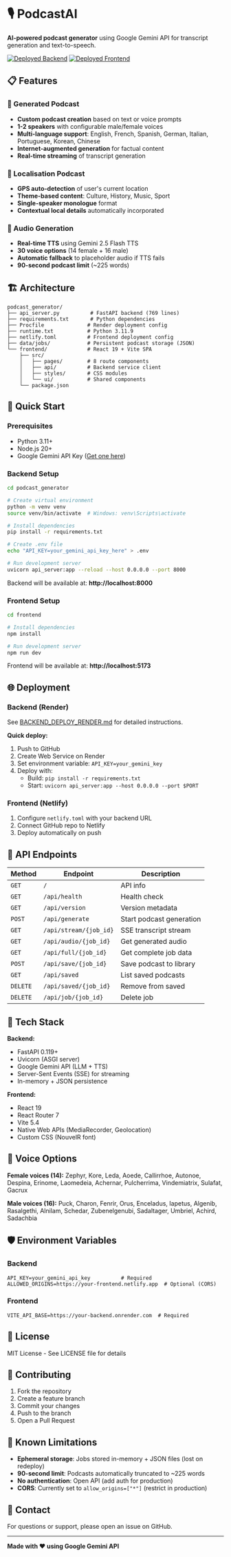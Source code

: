 # 🎙️ PodcastAI

**AI-powered podcast generator** using Google Gemini API for transcript generation and text-to-speech.

[![Deployed Backend](https://img.shields.io/badge/Backend-Render-46E3B7?style=flat-square)](https://podcastai-frh3.onrender.com)
[![Deployed Frontend](https://img.shields.io/badge/Frontend-Netlify-00C7B7?style=flat-square)](#)

## 📋 Features

### 🎯 Generated Podcast
- **Custom podcast creation** based on text or voice prompts
- **1-2 speakers** with configurable male/female voices
- **Multi-language support**: English, French, Spanish, German, Italian, Portuguese, Korean, Chinese
- **Internet-augmented generation** for factual content
- **Real-time streaming** of transcript generation

### 📍 Localisation Podcast
- **GPS auto-detection** of user's current location
- **Theme-based content**: Culture, History, Music, Sport
- **Single-speaker monologue** format
- **Contextual local details** automatically incorporated

### 🎵 Audio Generation
- **Real-time TTS** using Gemini 2.5 Flash TTS
- **30 voice options** (14 female + 16 male)
- **Automatic fallback** to placeholder audio if TTS fails
- **90-second podcast limit** (~225 words)

## 🏗️ Architecture

```
podcast_generator/
├── api_server.py          # FastAPI backend (769 lines)
├── requirements.txt       # Python dependencies
├── Procfile              # Render deployment config
├── runtime.txt           # Python 3.11.9
├── netlify.toml          # Frontend deployment config
├── data/jobs/            # Persistent podcast storage (JSON)
└── frontend/             # React 19 + Vite SPA
    ├── src/
    │   ├── pages/        # 8 route components
    │   ├── api/          # Backend service client
    │   ├── styles/       # CSS modules
    │   └── ui/           # Shared components
    └── package.json
```

## 🚀 Quick Start

### Prerequisites
- Python 3.11+
- Node.js 20+
- Google Gemini API Key ([Get one here](https://aistudio.google.com/apikey))

### Backend Setup

```bash
cd podcast_generator

# Create virtual environment
python -m venv venv
source venv/bin/activate  # Windows: venv\Scripts\activate

# Install dependencies
pip install -r requirements.txt

# Create .env file
echo "API_KEY=your_gemini_api_key_here" > .env

# Run development server
uvicorn api_server:app --reload --host 0.0.0.0 --port 8000
```

Backend will be available at: **http://localhost:8000**

### Frontend Setup

```bash
cd frontend

# Install dependencies
npm install

# Run development server
npm run dev
```

Frontend will be available at: **http://localhost:5173**

## 🌐 Deployment

### Backend (Render)
See [BACKEND_DEPLOY_RENDER.md](BACKEND_DEPLOY_RENDER.md) for detailed instructions.

**Quick deploy:**
1. Push to GitHub
2. Create Web Service on Render
3. Set environment variable: `API_KEY=your_gemini_key`
4. Deploy with:
   - Build: `pip install -r requirements.txt`
   - Start: `uvicorn api_server:app --host 0.0.0.0 --port $PORT`

### Frontend (Netlify)
1. Configure `netlify.toml` with your backend URL
2. Connect GitHub repo to Netlify
3. Deploy automatically on push

## 🔧 API Endpoints

| Method | Endpoint | Description |
|--------|----------|-------------|
| `GET` | `/` | API info |
| `GET` | `/api/health` | Health check |
| `GET` | `/api/version` | Version metadata |
| `POST` | `/api/generate` | Start podcast generation |
| `GET` | `/api/stream/{job_id}` | SSE transcript stream |
| `GET` | `/api/audio/{job_id}` | Get generated audio |
| `GET` | `/api/full/{job_id}` | Get complete job data |
| `POST` | `/api/save/{job_id}` | Save podcast to library |
| `GET` | `/api/saved` | List saved podcasts |
| `DELETE` | `/api/saved/{job_id}` | Remove from saved |
| `DELETE` | `/api/job/{job_id}` | Delete job |

## 📱 Tech Stack

**Backend:**
- FastAPI 0.119+
- Uvicorn (ASGI server)
- Google Gemini API (LLM + TTS)
- Server-Sent Events (SSE) for streaming
- In-memory + JSON persistence

**Frontend:**
- React 19
- React Router 7
- Vite 5.4
- Native Web APIs (MediaRecorder, Geolocation)
- Custom CSS (NouvelR font)

## 🎤 Voice Options

**Female voices (14):** Zephyr, Kore, Leda, Aoede, Callirrhoe, Autonoe, Despina, Erinome, Laomedeia, Achernar, Pulcherrima, Vindemiatrix, Sulafat, Gacrux

**Male voices (16):** Puck, Charon, Fenrir, Orus, Enceladus, Iapetus, Algenib, Rasalgethi, Alnilam, Schedar, Zubenelgenubi, Sadaltager, Umbriel, Achird, Sadachbia

## 🛡️ Environment Variables

### Backend
```env
API_KEY=your_gemini_api_key          # Required
ALLOWED_ORIGINS=https://your-frontend.netlify.app  # Optional (CORS)
```

### Frontend
```env
VITE_API_BASE=https://your-backend.onrender.com  # Required
```

## 📝 License

MIT License - See LICENSE file for details

## 🤝 Contributing

1. Fork the repository
2. Create a feature branch
3. Commit your changes
4. Push to the branch
5. Open a Pull Request

## 🐛 Known Limitations

- **Ephemeral storage**: Jobs stored in-memory + JSON files (lost on redeploy)
- **90-second limit**: Podcasts automatically truncated to ~225 words
- **No authentication**: Open API (add auth for production)
- **CORS**: Currently set to `allow_origins=["*"]` (restrict in production)

## 📧 Contact

For questions or support, please open an issue on GitHub.

---

**Made with ❤️ using Google Gemini API**

